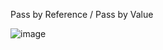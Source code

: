 Pass by Reference / Pass by Value

![image](https://user-images.githubusercontent.com/59710234/177363386-74ee9842-c75f-4412-8a62-d19fc2406b82.png)
